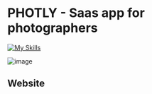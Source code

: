 # PHOTLY - Saas app for photographers

[![My Skills](https://skillicons.dev/icons?i=ts,react,css,nodejs,express,firebase,heroku)](https://skillicons.dev)

![image](https://github.com/Lukols-Dev/Photly-Saas/assets/57043892/d84c4a90-cfaf-41c2-93b9-a63ddc66acc3)

## Website


